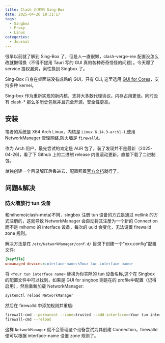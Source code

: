 ```yaml
---
title: Clash 迁移到 Sing-Box
date: 2025-04-26 18:31:17
tags:
  - Singbox
  - Proxy
  - Linux
categories:
  - Journal
---
```


很早以前就了解到 Sing-Box 了，但是人一直很懒，clash-verge-rev 配置没怎么改就懒得换（不得不提用 Tauri 写的 GUI 真的各种奇奇怪怪的问题）。今天爆了 service 提权漏洞，索性换到 Singbox 了。

Sing-Box 自身在桌面端没有成熟的 GUI，只有 CLI, 这里选用 [GUI for Cores](https://gui-for-cores.github.io/zh/)，支持多种 kernel。

Sing-box 作为重新实现的新内核，支持大多数代理协议，内存占用更低。同时没有 clash-* 那么多历史包袱并且完全开源，安全性更高。

## 安装

笔者的系统是 X64 Arch Linux，内核是 `Linux 6.14.3-arch1-1`,使用 NetworkManager 管理网络,防火墙是 `firewalld`。

作为 Arch 用户，最先尝试的肯定是 AUR 包了，装了发现并不是最新（2025-04-26)，看了下 Github 上的二进制 release 内置滚动更新，直接下载了二进制包。

单独创建一个目录解压后丢进去，配置照着[官方文档](https://gui-for-cores.github.io/zh/guide/gfs/community)就行了。

## 问题&解决

### 防火墙放行 tun 设备

和mihomo(clash-meta)不同，singbox 注册 tun 设备的方式是通过 netlink 的方式注册的，这就导致 NetworkManager 会自动将其注册为一个新的 Connection 而不是 mihomo 的 interface 设备，每次的 uuid 会变化，无法设置 firewalld zone 规则。

解决方法是在 `/etc/NetworkManager/conf.d/` 目录下创建一个"xxx.config"配置文件:

```ini
[keyfile]
unmanaged-devices=interface-name:<Your tun interface name>
```

将 `<Your tun interface name>` 替换为你实际的 tun 设备名称,这个在 Singbox 的配置文件中可以找到，如果是 GUI for singbox 则是在的 profile中配置（记得启用），然后重新加载 NetworkManager:

```bash
systemctl reload NetworkManager
```

然后在 firewalld 中添加规则并重启:

```bash
firewall-cmd --permanent --zone=trusted --add-interface=<Your tun interface name>
firewall-cmd --reload
```

这样 `NetworkManager` 就不会管理这个设备尝试为其创建 Connection，firewalld 便可以根据 interface-name 设置 zone 规则了。

